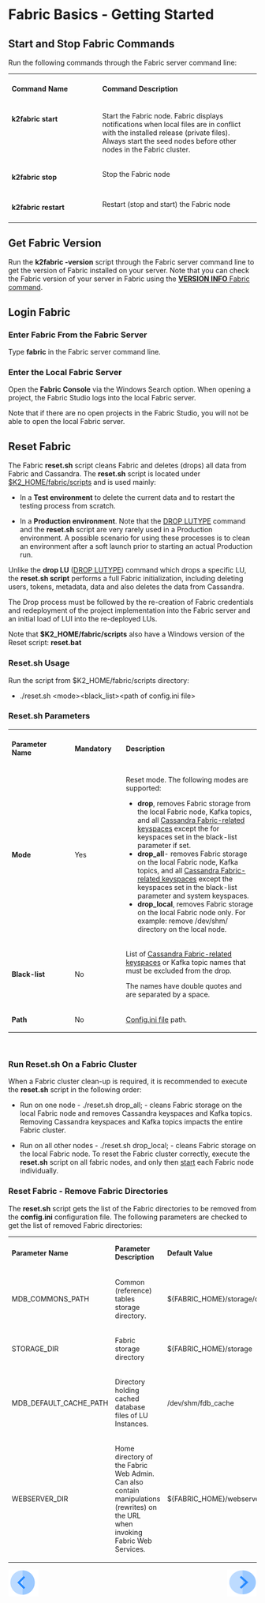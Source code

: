 # Fabric Basics - Getting Started

## Start and Stop Fabric Commands

Run the following commands through the Fabric server command line:

<table>
<tbody>
<tr>
<td width="300pxl" valign="top">
<p><h4><strong>Command Name</strong></p>
</td>
<td width="600pxl" valign="top">
<p><h4><strong>Command Description</strong></p>
</td>
</tr>
<tr>
<td width="300pxl" valign="top">
<p><h4><strong>k2fabric start</strong></p>
</td>
<td width="600pxl" valign="top">
<p>Start the Fabric node. Fabric displays notifications when local files are in conflict with the installed release (private files). 
Always start the seed nodes before other nodes in the Fabric cluster.</p>
</td>
</tr>
<tr>
<td width="300pxl" valign="top">
<p><h4><strong>k2fabric stop</strong></p>
</td>
<td width="600pxl" valign="top">
<p>Stop the Fabric node</p>
</td>
</tr>
<tr>
<td width="300pxl" valign="top">
<p><h4><strong>k2fabric restart</strong></p>
</td>
<td width="600pxl" valign="top">
<p>Restart (stop and start) the Fabric node</p>
</td>
</tr>
</tbody>
</table>


## Get Fabric Version

Run the **k2fabric -version** script through the Fabric server command line to get the version of Fabric installed on your server. Note that you can check the Fabric version of your server in Fabric using the [**VERSION INFO** Fabric command](/articles/02_fabric_architecture/04_fabric_commands.md#fabric-view).  

## Login Fabric 

### Enter Fabric From the Fabric Server

Type **fabric** in the Fabric server command line. 

### Enter the Local Fabric Server

Open the **Fabric Console** via the Windows Search option. When opening a project, the Fabric Studio logs into the local Fabric server. 

Note that if there are no open projects in the Fabric Studio, you will not be able to open the local Fabric server.

## Reset Fabric

The Fabric **reset.sh** script cleans Fabric and deletes (drops) all data from Fabric and Cassandra. The **reset.sh** script is located under [$K2_HOME/fabric/scripts](/articles/02_fabric_architecture/02_fabric_directories.md#k2_homefabricscripts) and is used mainly:

- In a **Test environment** to delete the current data and to restart the testing process from scratch.

- In a **Production environment**. Note that the [DROP LUTYPE](/articles/02_fabric_architecture/04_Fabric_Commands.md) command and the **reset.sh** script are very rarely used in a Production environment. A possible scenario for using these processes is to clean an environment after a soft launch prior to starting an actual Production run.

Unlike the **drop LU** ([DROP LUTYPE](/articles/02_fabric_architecture/04_Fabric_Commands.md)) command which drops a specific LU, the **reset.sh script** performs a full Fabric initialization, including deleting users, tokens, metadata, data and also deletes the data from Cassandra.

The Drop process must be followed by the re-creation of Fabric credentials and redeployment of the project implementation into the Fabric server and an initial load of LUI into the re-deployed LUs.

Note that **$K2_HOME/fabric/scripts** also have a Windows version of the Reset script: **reset.bat**

### Reset.sh Usage

Run the script from $K2_HOME/fabric/scripts directory: 

<ul><li>./reset.sh &lt;mode&gt;&lt;black_list&gt;&lt;path of config.ini file&gt;</li></ul>

### Reset.sh Parameters

<table>
<tbody>
<tr>
<td width="200pxl">
<p><h4><strong>Parameter Name</strong></p>
</td>
<td width="120pxl">
<p><h4><strong>Mandatory</strong></p>
</td>
<td width="580pxl">
<p><h4><strong>Description</strong></p>
</td>
</tr>
<tr>
<td width="200pxl">
    <p><strong>Mode</strong></p>
</td>
<td width="120pxl">
<p>Yes</p>
</td>
<td width="580pxl">
    <p>Reset mode. The following modes are supported:</p>
<ul>
    <li><strong>drop</strong>, removes Fabric storage from the local Fabric node, Kafka topics, and all <a href="/articles/02_fabric_architecture/06_cassandra_keyspaces_for_fabric.md">Cassandra Fabric-related keyspaces</a> except the for keyspaces set in the black-list parameter if set.</li>
    <li><strong>drop_all</strong>- removes Fabric storage on the local Fabric node, Kafka topics, and all <a href="/articles/02_fabric_architecture/06_cassandra_keyspaces_for_fabric.md">Cassandra Fabric-related keyspaces</a> except the keyspaces set in the black-list parameter and system keyspaces.</li>
    <li><strong>drop_local</strong>, removes Fabric storage on the local Fabric node only. For example: remove /dev/shm/ directory on the local node.</li>
</ul>
</td>
</tr>
<tr>
<td width="200pxl">
    <p><strong>Black-list</strong></p>
</td>
<td width="120pxl">
<p>No</p>
</td>
<td width="580pxl">
<p>List of <a href="/articles/02_fabric_architecture/06_cassandra_keyspaces_for_fabric.md">Cassandra Fabric-related keyspaces</a> or Kafka topic names that must be excluded from the drop.</p>
<p>The names have double quotes and are separated by a space.</p>
</td>
</tr>
<tr>
<td width="200pxl">
    <p><strong>Path</strong></p>
</td>
<td width="120pxl">
<p>No</p>
</td>
<td width="580pxl">
<p><a href="/articles/02_fabric_architecture/05_fabric_main_configuration_files.md#configini">Config.ini file</a> path.</p>
</td>
</tr>
</tbody>
</table>
<p>&nbsp;</p>

### Run Reset.sh On a Fabric Cluster

When a Fabric cluster clean-up is required, it is recommended to execute the **reset.sh** script in the following order:

- Run on one node - ./reset.sh drop_all; - cleans Fabric storage on the local Fabric node and removes Cassandra keyspaces and Kafka topics. Removing Cassandra keyspaces and Kafka topics impacts  the entire Fabric cluster.

- Run on all other nodes - ./reset.sh drop_local; - cleans Fabric storage on the local Fabric node. To reset the Fabric cluster correctly, execute the **reset.sh** script on all fabric nodes, and only then [start](/articles/02_fabric_architecture/03_fabric_basics_getting_started.md#k2fabric-start) each Fabric node individually.

### Reset Fabric - Remove Fabric Directories

The **reset.sh** script gets the list of the Fabric directories to be removed from the **config.ini** configuration file. The following parameters are checked to get the list of removed Fabric directories:

<table width="900pxl">
<tbody>
<tr>
<td width="250pxl">
<p><strong>Parameter Name</strong></p>
</td>
<td width="350pxl">
<p><strong>Parameter Description</strong></p>
</td>
<td width="300pxl">
<p><strong>Default Value</strong></p>
</td>
</tr>
<tr>
<td width="250pxl">
<p>MDB_COMMONS_PATH</p>
</td>
<td width="350pxl">
<p>Common (reference) tables storage directory.</p>
</td>
<td width="300pxl">
<p>${FABRIC_HOME}/storage/common</p>
</td>
</tr>
<tr>
<td width="250pxl">
<p>STORAGE_DIR</p>
</td>
<td width="350pxl">
<p>Fabric storage directory</p>
</td>
<td width="300pxl">
<p>${FABRIC_HOME}/storage</p>
</td>
</tr>
<tr>
<td width="250pxl">
<p>MDB_DEFAULT_CACHE_PATH</p>
</td>
<td width="350pxl">
<p>Directory holding cached database files of LU Instances.</p>
</td>
<td width="300pxl">
<p>/dev/shm/fdb_cache</p>
</td>
</tr>
<tr>
<td width="250pxl;">
<p>WEBSERVER_DIR</p>
</td>
<td width="350pxl;">
<p>Home directory of the Fabric Web Admin. Can also contain manipulations (rewrites) on the URL when invoking Fabric Web Services.</p>
</td>
<td width="300pxl">
<p>${FABRIC_HOME}/webserver</p>
</td>
</tr>
</tbody>
</table>

[![Previous](/articles/images/Previous.png)](/articles/02_fabric_architecture/02_fabric_directories.md)[<img align="right" width="60" height="54" src="/articles/images/Next.png">](/articles/02_fabric_architecture/04_fabric_commands.md)



